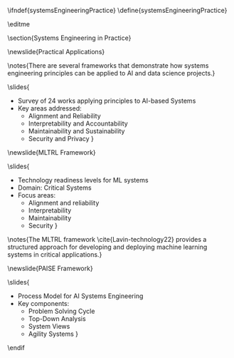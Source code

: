 \ifndef{systemsEngineeringPractice}
\define{systemsEngineeringPractice}

\editme

\section{Systems Engineering in Practice}

\newslide{Practical Applications}

\notes{There are several frameworks that demonstrate how systems engineering principles can be applied to AI and data science projects.}

\slides{
* Survey of 24 works applying principles to AI-based Systems
* Key areas addressed:
    * Alignment and Reliability
    * Interpretability and Accountability
    * Maintainability and Sustainability
    * Security and Privacy
}

\newslide{MLTRL Framework}

\slides{
* Technology readiness levels for ML systems
* Domain: Critical Systems
* Focus areas:
    * Alignment and reliability
    * Interpretability
    * Maintainability
    * Security
}

\notes{The MLTRL framework \cite{Lavin-technology22} provides a structured approach for developing and deploying machine learning systems in critical applications.}

\newslide{PAISE Framework}

\slides{
* Process Model for AI Systems Engineering
* Key components:
    * Problem Solving Cycle
    * Top-Down Analysis
    * System Views
    * Agility Systems
}

\endif
